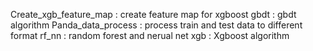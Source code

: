 
Create_xgb_feature_map : create feature map for xgboost
gbdt : gbdt algorithm
Panda_data_process : process train and test data to different format
rf_nn : random forest and nerual net 
xgb : Xgboost algorithm
